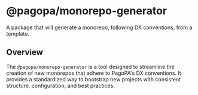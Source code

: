 # @pagopa/monorepo-generator

A package that will generate a monorepo, following DX conventions, from a template.

## Overview

The `@pagopa/monorepo-generator` is a tool designed to streamline the creation of new monorepos that adhere to PagoPA's DX conventions. It provides a standardized way to bootstrap new projects with consistent structure, configuration, and best practices.
